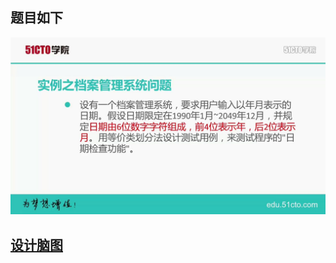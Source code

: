 ## 题目如下

![日期检查题目](img/日期检查.jpg)

## [设计脑图](http://naotu.baidu.com/file/6cc75c40464cd4c5875e959f8f2d0c83?token=daa08c483787c64d)
